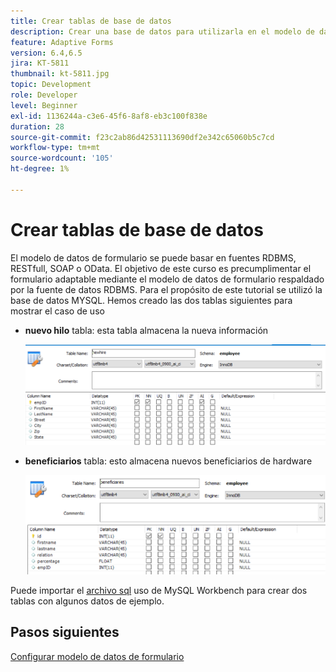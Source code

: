 ```yaml
---
title: Crear tablas de base de datos
description: Crear una base de datos para utilizarla en el modelo de datos de formulario
feature: Adaptive Forms
version: 6.4,6.5
jira: KT-5811
thumbnail: kt-5811.jpg
topic: Development
role: Developer
level: Beginner
exl-id: 1136244a-c3e6-45f6-8af8-eb3c100f838e
duration: 28
source-git-commit: f23c2ab86d42531113690df2e342c65060b5c7cd
workflow-type: tm+mt
source-wordcount: '105'
ht-degree: 1%

---
```


# Crear tablas de base de datos

El modelo de datos de formulario se puede basar en fuentes RDBMS, RESTfull, SOAP o OData. El objetivo de este curso es precumplimentar el formulario adaptable mediante el modelo de datos de formulario respaldado por la fuente de datos RDBMS. Para el propósito de este tutorial se utilizó la base de datos MYSQL. Hemos creado las dos tablas siguientes para mostrar el caso de uso

* **nuevo hilo** tabla: esta tabla almacena la nueva información

  ![nuevo hilo](assets/newhire-table.png)


* **beneficiarios** tabla: esto almacena nuevos beneficiarios de hardware

  ![beneficiarios](assets/beneficiaries-table.png)

Puede importar el [archivo sql](assets/db-schema.sql) uso de MySQL Workbench para crear dos tablas con algunos datos de ejemplo.

## Pasos siguientes

[Configurar modelo de datos de formulario](./configuring-form-data-model.md)
